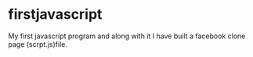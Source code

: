 # firstjavascript
My first javascript program and along with it I have built a facebook clone page (scrpt.js)file.
